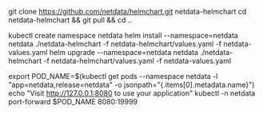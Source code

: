 git clone https://github.com/netdata/helmchart.git netdata-helmchart
cd netdata-helmchart && git pull && cd ..

kubectl create namespace netdata
helm install --namespace=netdata netdata ./netdata-helmchart -f netdata-helmchart/values.yaml -f netdata-values.yaml
helm upgrade --namespace=netdata netdata ./netdata-helmchart -f netdata-helmchart/values.yaml -f netdata-values.yaml



export POD_NAME=$(kubectl get pods --namespace netdata -l "app=netdata,release=netdata" -o jsonpath="{.items[0].metadata.name}")
echo "Visit http://127.0.0.1:8080 to use your application"
kubectl -n netdata port-forward $POD_NAME 8080:19999


